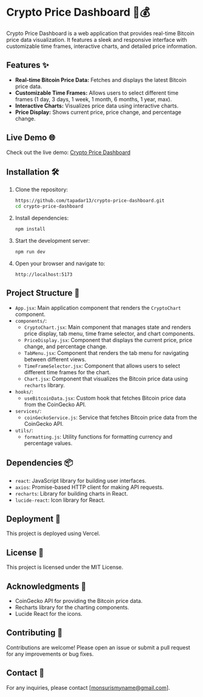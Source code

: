 # Crypto Price Dashboard 🚀💰

Crypto Price Dashboard is a web application that provides real-time Bitcoin price data visualization. It features a sleek and responsive interface with customizable time frames, interactive charts, and detailed price information.

## Features ✨

- **Real-time Bitcoin Price Data:** Fetches and displays the latest Bitcoin price data.
- **Customizable Time Frames:** Allows users to select different time frames (1 day, 3 days, 1 week, 1 month, 6 months, 1 year, max).
- **Interactive Charts:** Visualizes price data using interactive charts.
- **Price Display:** Shows current price, price change, and percentage change.

## Live Demo 🌐

Check out the live demo: [Crypto Price Dashboard](https://crypto-price-dashboard-beige.vercel.app/)

## Installation 🛠️

1. Clone the repository:

   ```bash
   https://github.com/tapadar13/crypto-price-dashboard.git
   cd crypto-price-dashboard
   ```

2. Install dependencies:

   ```bash
   npm install
   ```

3. Start the development server:

   ```bash
   npm run dev
   ```

4. Open your browser and navigate to:
   ```
   http://localhost:5173
   ```

## Project Structure 📂

- `App.jsx`: Main application component that renders the `CryptoChart` component.
- `components/`:
  - `CryptoChart.jsx`: Main component that manages state and renders price display, tab menu, time frame selector, and chart components.
  - `PriceDisplay.jsx`: Component that displays the current price, price change, and percentage change.
  - `TabMenu.jsx`: Component that renders the tab menu for navigating between different views.
  - `TimeFrameSelector.jsx`: Component that allows users to select different time frames for the chart.
  - `Chart.jsx`: Component that visualizes the Bitcoin price data using `recharts` library.
- `hooks/`:
  - `useBitcoinData.jsx`: Custom hook that fetches Bitcoin price data from the CoinGecko API.
- `services/`:
  - `coinGeckoService.js`: Service that fetches Bitcoin price data from the CoinGecko API.
- `utils/`:
  - `formatting.js`: Utility functions for formatting currency and percentage values.

## Dependencies 📦

- `react`: JavaScript library for building user interfaces.
- `axios`: Promise-based HTTP client for making API requests.
- `recharts`: Library for building charts in React.
- `lucide-react`: Icon library for React.

## Deployment 🚀

This project is deployed using Vercel.

## License 📜

This project is licensed under the MIT License.

## Acknowledgments 🙏

- CoinGecko API for providing the Bitcoin price data.
- Recharts library for the charting components.
- Lucide React for the icons.

## Contributing 🤝

Contributions are welcome! Please open an issue or submit a pull request for any improvements or bug fixes.

## Contact 📧

For any inquiries, please contact [monsurismyname@gmail.com].
